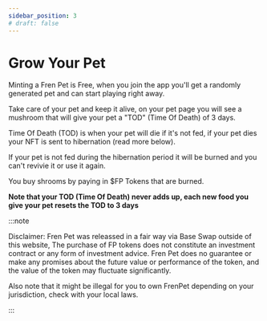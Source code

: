 ```yaml
---
sidebar_position: 3
# draft: false
---
```


# Grow Your Pet

Minting a Fren Pet is Free, when you join the app you'll get a randomly generated pet and can start playing right away.

Take care of your pet and keep it alive, on your pet page you will see a mushroom that will give your pet a "TOD" (Time Of Death) of 3 days. 

Time Of Death (TOD) is when your pet will die if it's not fed, if your pet dies your NFT is sent to hibernation (read more below).

If your pet is not fed during the hibernation period it will be burned and you can't revivie it or use it again.

You buy shrooms by paying in $FP Tokens that are burned.


**Note that your TOD (Time Of Death) never adds up, each new food you give your pet resets the TOD to 3 days**

:::note

Disclaimer: Fren Pet was releassed in a fair way via Base Swap outside of this website, The purchase of FP tokens does not constitute an investment contract or any form of investment advice. Fren Pet does no guarantee or make any promises about the future value or performance of the token, and the value of the token may fluctuate significantly.

Also note that it might be illegal for you to own FrenPet depending on your jurisdiction, check with your local laws.

:::
